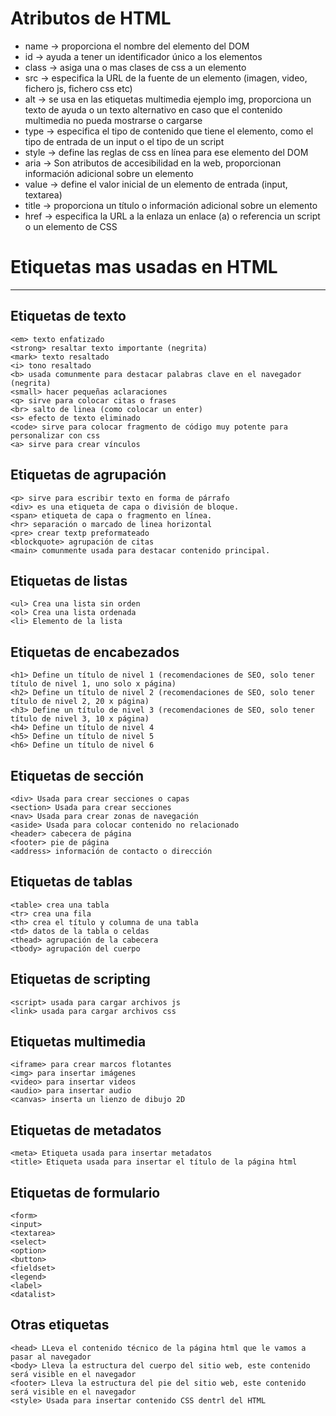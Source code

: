 # Atributos de HTML

- name -> proporciona el nombre del elemento del DOM
- id -> ayuda a tener un identificador único a los elementos
- class -> asiga una o mas clases de css a un elemento
- src -> especifica la URL de la fuente de un elemento (imagen, video, fichero js, fichero css etc)
- alt -> se usa en las etiquetas multimedia ejemplo img, proporciona un texto de ayuda o un texto alternativo en caso que el contenido multimedia no pueda mostrarse o cargarse
- type -> especifica el tipo de contenido que tiene el elemento, como el tipo de entrada de un input o el tipo de un script
- style -> define las reglas de css en línea para ese elemento del DOM
- aria -> Son atributos de accesibilidad en la web, proporcionan información adicional sobre un elemento
- value -> define el valor inicial de un elemento de entrada (input, textarea)
- title -> proporciona un título o información adicional sobre un elemento
- href -> especifica la URL a la enlaza un enlace (a) o referencia un script o un elemento de CSS


# Etiquetas mas usadas en HTML
---

## Etiquetas de texto

```
<em> texto enfatizado
<strong> resaltar texto importante (negrita)
<mark> texto resaltado
<i> tono resaltado
<b> usada comunmente para destacar palabras clave en el navegador  (negrita)
<small> hacer pequeñas aclaraciones
<q> sirve para colocar citas o frases
<br> salto de linea (como colocar un enter)
<s> efecto de texto eliminado
<code> sirve para colocar fragmento de código muy potente para personalizar con css
<a> sirve para crear vínculos
```

## Etiquetas de agrupación

```
<p> sirve para escribir texto en forma de párrafo
<div> es una etiqueta de capa o división de bloque.
<span> etiqueta de capa o fragmento en línea.
<hr> separación o marcado de linea horizontal
<pre> crear textp preformateado
<blockquote> agrupación de citas
<main> comunmente usada para destacar contenido principal.
```

## Etiquetas de listas

```
<ul> Crea una lista sin orden
<ol> Crea una lista ordenada
<li> Elemento de la lista
```
## Etiquetas de encabezados

```
<h1> Define un título de nivel 1 (recomendaciones de SEO, solo tener título de nivel 1, uno solo x página)
<h2> Define un título de nivel 2 (recomendaciones de SEO, solo tener título de nivel 2, 20 x página)
<h3> Define un título de nivel 3 (recomendaciones de SEO, solo tener título de nivel 3, 10 x página)
<h4> Define un título de nivel 4
<h5> Define un título de nivel 5
<h6> Define un título de nivel 6
```

## Etiquetas de sección

```
<div> Usada para crear secciones o capas
<section> Usada para crear secciones
<nav> Usada para crear zonas de navegación
<aside> Usada para colocar contenido no relacionado
<header> cabecera de página
<footer> pie de página
<address> información de contacto o dirección
```

## Etiquetas de tablas

```
<table> crea una tabla
<tr> crea una fila
<th> crea el título y columna de una tabla
<td> datos de la tabla o celdas
<thead> agrupación de la cabecera
<tbody> agrupación del cuerpo
```

## Etiquetas de scripting

```
<script> usada para cargar archivos js
<link> usada para cargar archivos css
```

## Etiquetas multimedia

```
<iframe> para crear marcos flotantes
<img> para insertar imágenes
<video> para insertar videos
<audio> para insertar audio
<canvas> inserta un lienzo de dibujo 2D
```

## Etiquetas de metadatos

```
<meta> Etiqueta usada para insertar metadatos
<title> Etiqueta usada para insertar el título de la página html
```

## Etiquetas de formulario

```
<form>
<input>
<textarea>
<select>
<option>
<button>
<fieldset>
<legend>
<label>
<datalist>
```

## Otras etiquetas
```
<head> LLeva el contenido técnico de la página html que le vamos a pasar al navegador
<body> Lleva la estructura del cuerpo del sitio web, este contenido será visible en el navegador
<footer> Lleva la estructura del pie del sitio web, este contenido será visible en el navegador
<style> Usada para insertar contenido CSS dentrl del HTML
```
